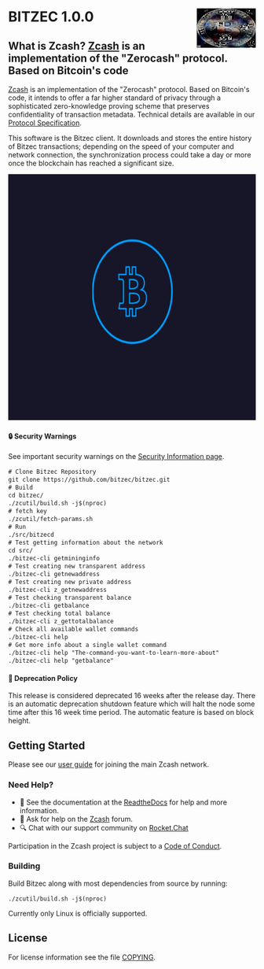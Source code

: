 BITZEC 1.0.0
<img align="right" width="120" height="80" src="doc/imgs/logo.png">
===========

What is Zcash?
[Zcash](https://z.cash/) is an implementation of the "Zerocash" protocol.
Based on Bitcoin's code
--------------

[Zcash](https://z.cash/) is an implementation of the "Zerocash" protocol.
Based on Bitcoin's code, it intends to offer a far higher standard of privacy
through a sophisticated zero-knowledge proving scheme that preserves
confidentiality of transaction metadata. Technical details are available
in our [Protocol Specification](https://github.com/zcash/zips/raw/master/protocol/protocol.pdf).

This software is the Bitzec client. It downloads and stores the entire history
of Bitzec transactions; depending on the speed of your computer and network
connection, the synchronization process could take a day or more once the
blockchain has reached a significant size.

<p align="center">
  <img src="doc/imgs/zcashd_screen.gif" height="500">
</p>

#### :lock: Security Warnings

See important security warnings on the
[Security Information page](https://z.cash/support/security/).

```{r, engine='bash'}
# Clone Bitzec Repository
git clone https://github.com/bitzec/bitzec.git
# Build
cd bitzec/
./zcutil/build.sh -j$(nproc)
# fetch key
./zcutil/fetch-params.sh
# Run
./src/bitzecd
# Test getting information about the network
cd src/
./bitzec-cli getmininginfo
# Test creating new transparent address
./bitzec-cli getnewaddress
# Test creating new private address
./bitzec-cli z_getnewaddress
# Test checking transparent balance
./bitzec-cli getbalance
# Test checking total balance 
./bitzec-cli z_gettotalbalance
# Check all available wallet commands
./bitzec-cli help
# Get more info about a single wallet command
./bitzec-cli help "The-command-you-want-to-learn-more-about"
./bitzec-cli help "getbalance"
```

####  :ledger: Deprecation Policy

This release is considered deprecated 16 weeks after the release day. There
is an automatic deprecation shutdown feature which will halt the node some
time after this 16 week time period. The automatic feature is based on block
height.

## Getting Started

Please see our [user guide](https://zcash.readthedocs.io/en/latest/rtd_pages/rtd_docs/user_guide.html) for joining the main Zcash network.

### Need Help?

* :blue_book: See the documentation at the [ReadtheDocs](https://zcash.readthedocs.io)
  for help and more information.
* :incoming_envelope: Ask for help on the [Zcash](https://forum.z.cash/) forum.
* :mag: Chat with our support community on [Rocket.Chat](https://chat.zcashcommunity.com/channel/user-support)

Participation in the Zcash project is subject to a
[Code of Conduct](code_of_conduct.md).

### Building

Build Bitzec along with most dependencies from source by running:

```
./zcutil/build.sh -j$(nproc)
```

Currently only Linux is officially supported.

License
-------

For license information see the file [COPYING](COPYING).
